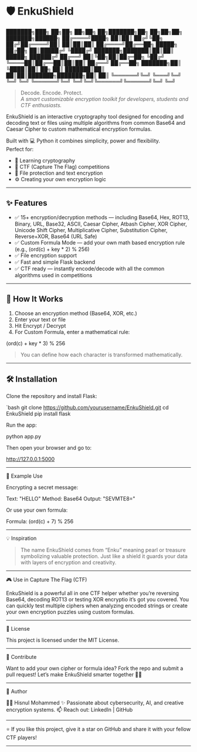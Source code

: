 # 🛡️ EnkuShield

███████╗███╗   ██╗██╗  ██╗██╗   ██╗███████╗██╗  ██╗██╗██╗     ███████╗██████╗ ██╔════╝████╗  ██║██║ ██╔╝╚██╗ ██╔╝██╔════╝██║  ██║██║██║     ██╔════╝██╔══██╗ █████╗  ██╔██╗ ██║█████╔╝  ╚████╔╝ ███████╗███████║██║██║     █████╗  ██████╔╝ ██╔══╝  ██║╚██╗██║██╔═██╗   ╚██╔╝  ╚════██║██╔══██║██║██║     ██╔══╝  ██╔══██╗ ███████╗██║ ╚████║██║  ██╗   ██║   ███████║██║  ██║██║███████╗███████╗██║  ██║ ╚══════╝╚═╝  ╚═══╝╚═╝  ╚═╝   ╚═╝   ╚══════╝╚═╝  ╚═╝╚═╝╚══════╝╚══════╝╚═╝  ╚═╝

> Decode. Encode. Protect.  
> *A smart customizable encryption toolkit for developers, students and CTF enthusiasts.*

EnkuShield is an interactive cryptography tool designed for encoding and decoding text or files using multiple algorithms from common Base64 and Caesar Cipher to custom mathematical encryption formulas.

Built with 💻 Python it combines simplicity, power and flexibility.  
Perfect for:  
- 🧠 Learning cryptography  
- 🔐 CTF (Capture The Flag) competitions  
- 📁 File protection and text encryption  
- ⚙️ Creating your own encryption logic

---

## ✨ Features

- ✅ 15+ encryption/decryption methods — including Base64, Hex, ROT13, Binary, URL, Base32, ASCII, Caesar Cipher, Atbash Cipher, XOR Cipher, Unicode Shift Cipher, Multiplicative Cipher, Substitution Cipher, Reverse+XOR, Base64 (URL Safe)  
- ✅ Custom Formula Mode — add your own math based encryption rule (e.g., (ord(c) + key * 2) % 256)  
- ✅ File encryption support    
- ✅ Fast and simple Flask backend  
- ✅ CTF ready — instantly encode/decode with all the common algorithms used in competitions  

---

## 🧩 How It Works

1. Choose an encryption method (Base64, XOR, etc.)  
2. Enter your text or file  
3. Hit Encrypt / Decrypt  
4. For Custom Formula, enter a mathematical rule:

(ord(c) + key * 3) % 256

> You can define how each character is transformed mathematically.  

---

## 🛠️ Installation

Clone the repository and install Flask:

`bash
git clone https://github.com/yourusername/EnkuShield.git
cd EnkuShield
pip install flask

Run the app:

python app.py

Then open your browser and go to:

http://127.0.0.1:5000

---

🧠 Example Use

Encrypting a secret message:

Text:  "HELLO"
Method: Base64
Output: "SEVMTE8="

Or use your own formula:

Formula: (ord(c) + 7) % 256

---

💡 Inspiration

> The name EnkuShield comes from “Enku” meaning pearl or treasure symbolizing valuable protection.
Just like a shield it guards your data with layers of encryption and creativity.

---

🎮 Use in Capture The Flag (CTF)

EnkuShield is a powerful all in one CTF helper whether you’re reversing Base64, decoding ROT13 or testing XOR encryptio it’s got you covered.
You can quickly test multiple ciphers when analyzing encoded strings or create your own encryption puzzles using custom formulas.


---

🧾 License

This project is licensed under the MIT License.

---

🤝 Contribute

Want to add your own cipher or formula idea?
Fork the repo and submit a pull request!
Let’s make EnkuShield smarter together 🧠💪

---

💬 Author

👩‍💻 Hisnul Mohammed
✨ Passionate about cybersecurity, AI, and creative encryption systems.
📫 Reach out: LinkedIn | GitHub


---

⭐ If you like this project, give it a star on GitHub and share it with your fellow CTF players!

---
